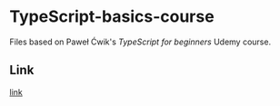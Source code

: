 # TypeScript-basics-course
Files based on Paweł Ćwik's *TypeScript for beginners* Udemy course.

## Link
[link](https://www.udemy.com/course/kurs-typescript-dla-poczatkujacych/)
